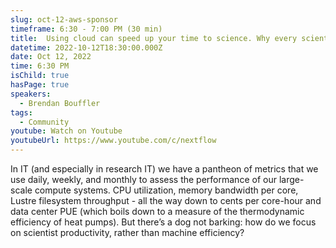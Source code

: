 ```yaml
---
slug: oct-12-aws-sponsor
timeframe: 6:30 - 7:00 PM (30 min)
title:  Using cloud can speed up your time to science. Why every scientist (and citizen) should care.
datetime: 2022-10-12T18:30:00.000Z
date: Oct 12, 2022
time: 6:30 PM
isChild: true
hasPage: true
speakers:
  - Brendan Bouffler
tags:
  - Community
youtube: Watch on Youtube
youtubeUrl: https://www.youtube.com/c/nextflow
---
```


In IT (and especially in research IT) we have a pantheon of metrics that we use daily, weekly, and monthly to assess the performance of our large-scale compute systems. CPU utilization, memory bandwidth per core, Lustre filesystem throughput - all the way down to cents per core-hour and data center PUE (which boils down to a measure of the thermodynamic efficiency of heat pumps). But there’s a dog not barking: how do we focus on scientist productivity, rather than machine efficiency?
